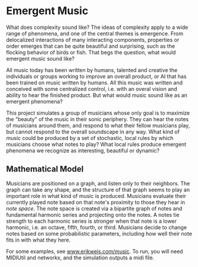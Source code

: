 # Emergent Music

What does complexity sound like? The ideas of complexity apply to a wide range of phenomena, and one of the central themes is emergence. From delocalized interactions of many interacting components, properties or order emerges that can be quite beautiful and surprising, such as the flocking behavior of birds or fish. That begs the question, what would emergent music sound like?

All music today has been written by humans, talented and creative the individuals or groups working to improve an overall product, or AI that has been trained on music written by humans. All this music was written and conceived with some centralized control, i.e. with an overal vision and ability to hear the finished product. But what would music sound like as an emergent phenomena?

This project simulates a group of musicians whose only goal is to maximize the "beauty" of the music in their sonic periphery. They can hear the notes of musicians around them, and respond to what their fellow musicians play, but cannot respond to the overall soundscape in any way. What kind of music could be produced by a set of stochastic, local rules by which musicians choose what notes to play? What local rules produce emergent phenomena we recognize as interesting, beautiful or dynamic?

## Mathematical Model

Musicians are positioned on a graph, and listen only to their neighbors. The graph can take any shape, and the structure of that graph seems to play an important role in what kind of music is produced. Musicians evaluate their currently played note based on that note's proximity to those they hear in *note space*. The note space is created via a bipartite graph of notes and fundamental harmonic series and projecting onto the notes. A notes tie strength to each harmonic series is stronger when that note is a lower harmonic, i.e. an octave, fifth, fourth, or third. Musicians decide to change notes based on some probabilistic parameters, including how well their note fits in with what they here.

For some examples, see www.erikweis.com/music. To run, you will need MIDIUtil and networkx, and the simulation outputs a midi file.
